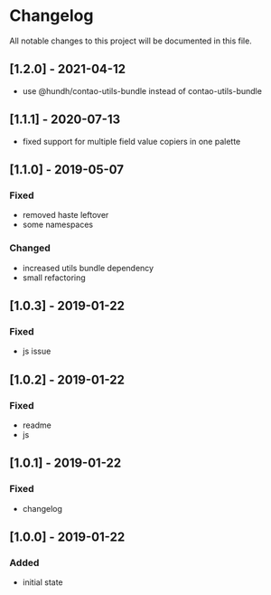 # Changelog
All notable changes to this project will be documented in this file.

## [1.2.0] - 2021-04-12
- use @hundh/contao-utils-bundle instead of contao-utils-bundle

## [1.1.1] - 2020-07-13
- fixed support for multiple field value copiers in one palette

## [1.1.0] - 2019-05-07

### Fixed
- removed haste leftover
- some namespaces

### Changed
- increased utils bundle dependency
- small refactoring

## [1.0.3] - 2019-01-22

### Fixed
- js issue

## [1.0.2] - 2019-01-22

### Fixed
- readme
- js

## [1.0.1] - 2019-01-22

### Fixed
- changelog

## [1.0.0] - 2019-01-22

### Added
- initial state
